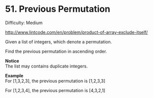 # 51. Previous Permutation

Difficulty: Medium

http://www.lintcode.com/en/problem/product-of-array-exclude-itself/

Given a list of integers, which denote a permutation.

Find the previous permutation in ascending order.

**Notice**  
The list may contains duplicate integers.

**Example**  
For [1,3,2,3], the previous permutation is [1,2,3,3]

For [1,2,3,4], the previous permutation is [4,3,2,1]

